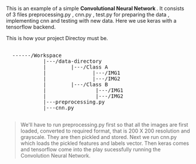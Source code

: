 This is an example of a simple <b>Convolutional Neural Network </b>. 
It consists of 3 files preprocessing.py , cnn.py , test.py for preparing the data , implementing cnn and testing with new data.
Here we use keras with a tensorflow backend.


This is how your project Directoy must be.<br><br>
<pre>
  ------/Workspace  
            |---/data-directory
            |        |---/Class A
            |               |---/IMG1
            |               |---/IMG2
            |        |---/Class B
            |                |---/IMG1
            |                |---/IMG2
            |---preprocessing.py
            |---cnn.py
           </pre>

 > We'll have to run preprocessing.py first so that all the images are first loaded, converted to required format, 
that is 200 X 200 resolution and grayscale. They are then pickled and stored.
 > Next we run cnn.py which loads the pickled features and labels vector. Then keras comes and tensorflow come into the play
 sucessfully running the Convolution Neural Network.
 
 
